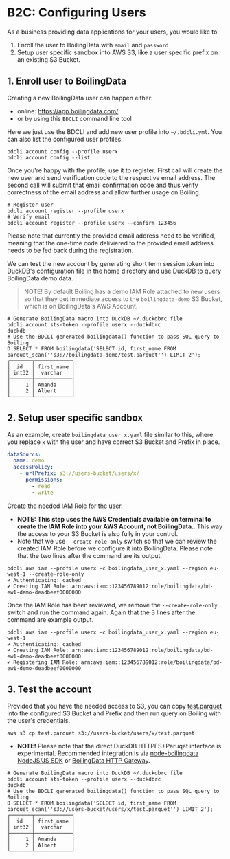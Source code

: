 # B2C: Configuring Users

As a business providing data applications for your users, you would like to:

1. Enroll the user to BoilingData with `email` and `password`
2. Setup user specific sandbox into AWS S3, like a user specific prefix on an existing S3 Bucket.

## 1. Enroll user to BoilingData

Creating a new BoilingData user can happen either:

- online: https://app.boilingdata.com/
- or by using this `BDCLI` command line tool

Here we just use the BDCLI and add new user profile into `~/.bdcli.yml`. You can also list the configured user profiles.

```shell
bdcli account config --profile userx
bdcli account config --list
```

Once you're happy with the profile, use it to register. First call will create the new user and send verification code to the respective email address. The second call will submit that email confirmation code and thus verify correctness of the email address and allow further usage on Boiling.

```shell
# Register user
bdcli account register --profile userx
# Verify email
bdcli account register --profile userx --confirm 123456
```

Please note that currently the provided email address need to be verified, meaning that the one-time code deliviered to the provided email address needs to be fed back during the registration.

We can test the new account by generating short term session token into DuckDB's configuration file in the home directory and use DuckDB to query BoilingData demo data.

> NOTE! By default Boiling has a demo IAM Role attached to new users so that they get immediate access to the `boilingdata-demo` S3 Bucket, which is on BoilingData's AWS Account.

```shell
# Generate BoilingData macro into DuckDB ~/.duckdbrc file
bdcli account sts-token --profile userx --duckdbrc
duckdb
# Use the BDCLI generated boilingdata() function to pass SQL query to Boiling
D SELECT * FROM boilingdata('SELECT id, first_name FROM parquet_scan(''s3://boilingdata-demo/test.parquet'') LIMIT 2');
┌───────┬────────────┐
│  id   │ first_name │
│ int32 │  varchar   │
├───────┼────────────┤
│     1 │ Amanda     │
│     2 │ Albert     │
└───────┴────────────┘
```

## 2. Setup user specific sandbox

As an example, create `boilingdata_user_x.yaml` file similar to this, where you replace `x` with the user and have correct S3 Bucket and Prefix in place.

```yaml
dataSourcs:
  name: demo
  accessPolicy:
    - urlPrefix: s3://users-bucket/users/x/
      permissions:
        - read
        - write
```

Create the needed IAM Role for the user.

- **NOTE: This step uses the AWS Credentials available on terminal to create the IAM Role into your AWS Account, not BoilingData.**. This way the access to your S3 Bucket is also fully in your control.
- Note that we use `--create-role-only` switch so that we can review the created IAM Role before we configure it into BoilingData. Please note that the two lines after the command are its output.

```shell
bdcli aws iam --profile userx -c boilingdata_user_x.yaml --region eu-west-1 --create-role-only
✔ Authenticating: cached
✔ Creating IAM Role: arn:aws:iam::123456789012:role/boilingdata/bd-ew1-demo-deadbeef0000000
```

Once the IAM Role has been reviewed, we remove the `--create-role-only` switch and run the command again. Again that the 3 lines after the command are example output.

```shell
bdcli aws iam --profile userx -c boilingdata_user_x.yaml --region eu-west-1
✔ Authenticating: cached
✔ Creating IAM Role: arn:aws:iam::123456789012:role/boilingdata/bd-ew1-demo-deadbeef0000000
✔ Registering IAM Role: arn:aws:iam::123456789012:role/boilingdata/bd-ew1-demo-deadbeef0000000
```

## 3. Test the account

Provided that you have the needed access to S3, you can copy [test.parquet](test.parquet) into the configured S3 Bucket and Prefix and then run query on Boiling with the user's credentials.

```shell
aws s3 cp test.parquet s3://users-bucket/users/x/test.parquet
```

- **NOTE!** Please note that the direct DuckDB HTTPFS+Paruqet interface is experimental. Recommended integration is via [node-boilingdata NodeJS/JS SDK](https://github.com/boilingdata/node-boilingdata) or [BoilingData HTTP Gateway](https://github.com/boilingdata/boilingdata-http-gw).

```shell
# Generate BoilingData macro into DuckDB ~/.duckdbrc file
bdcli account sts-token --profile userx --duckdbrc
duckdb
# Use the BDCLI generated boilingdata() function to pass SQL query to Boiling
D SELECT * FROM boilingdata('SELECT id, first_name FROM parquet_scan(''s3://users-bucket/users/x/test.parquet'') LIMIT 2');
┌───────┬────────────┐
│  id   │ first_name │
│ int32 │  varchar   │
├───────┼────────────┤
│     1 │ Amanda     │
│     2 │ Albert     │
└───────┴────────────┘
```
